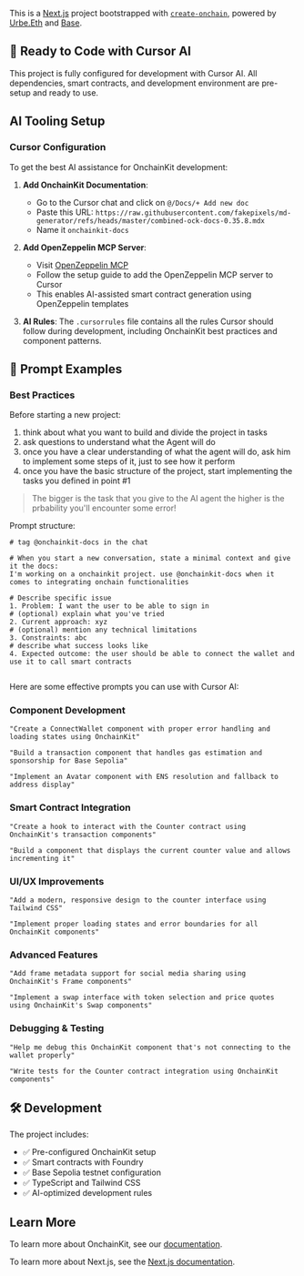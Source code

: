 This is a [Next.js](https://nextjs.org) project bootstrapped with [`create-onchain`](), powered by [Urbe.Eth](https://urbe.build) and [Base](https://docs.base.org/get-started/base).

## 🚀 Ready to Code with Cursor AI

This project is fully configured for development with Cursor AI. All dependencies, smart contracts, and development environment are pre-setup and ready to use.

## AI Tooling Setup

### Cursor Configuration
To get the best AI assistance for OnchainKit development:

1. **Add OnchainKit Documentation**: 
   - Go to the Cursor chat and click on `@/Docs/+ Add new doc`
   - Paste this URL: `https://raw.githubusercontent.com/fakepixels/md-generator/refs/heads/master/combined-ock-docs-0.35.8.mdx`
   - Name it `onchainkit-docs`

2. **Add OpenZeppelin MCP Server**:
   - Visit [OpenZeppelin MCP](https://mcp.openzeppelin.com/)
   - Follow the setup guide to add the OpenZeppelin MCP server to Cursor
   - This enables AI-assisted smart contract generation using OpenZeppelin templates

3. **AI Rules**: The `.cursorrules` file contains all the rules Cursor should follow during development, including OnchainKit best practices and component patterns.

## 🤖 Prompt Examples

### Best Practices

Before starting a new project:
1. think about what you want to build and divide the project in tasks
2. ask questions to understand what the Agent will do
3. once you have a clear understanding of what the agent will do, ask him to implement some steps of it, just to see how it perform
4. once you have the basic structure of the project, start implementing the tasks you defined in point #1

> The bigger is the task that you give to the AI agent the higher is the prbability you'll encounter some error!


Prompt structure:
```
# tag @onchainkit-docs in the chat 

# When you start a new conversation, state a minimal context and give it the docs:
I'm working on a onchainkit project. use @onchainkit-docs when it comes to integrating onchain functionalities

# Describe specific issue
1. Problem: I want the user to be able to sign in
# (optional) explain what you've tried
2. Current approach: xyz
# (optional) mention any technical limitations
3. Constraints: abc
# describe what success looks like
4. Expected outcome: the user should be able to connect the wallet and use it to call smart contracts


```

Here are some effective prompts you can use with Cursor AI:

### Component Development
```
"Create a ConnectWallet component with proper error handling and loading states using OnchainKit"
```

```
"Build a transaction component that handles gas estimation and sponsorship for Base Sepolia"
```

```
"Implement an Avatar component with ENS resolution and fallback to address display"
```

### Smart Contract Integration
```
"Create a hook to interact with the Counter contract using OnchainKit's transaction components"
```

```
"Build a component that displays the current counter value and allows incrementing it"
```

### UI/UX Improvements
```
"Add a modern, responsive design to the counter interface using Tailwind CSS"
```

```
"Implement proper loading states and error boundaries for all OnchainKit components"
```

### Advanced Features
```
"Add frame metadata support for social media sharing using OnchainKit's Frame components"
```

```
"Implement a swap interface with token selection and price quotes using OnchainKit's Swap components"
```

### Debugging & Testing
```
"Help me debug this OnchainKit component that's not connecting to the wallet properly"
```

```
"Write tests for the Counter contract integration using OnchainKit components"
```

## 🛠️ Development

The project includes:
- ✅ Pre-configured OnchainKit setup
- ✅ Smart contracts with Foundry
- ✅ Base Sepolia testnet configuration
- ✅ TypeScript and Tailwind CSS
- ✅ AI-optimized development rules

## Learn More

To learn more about OnchainKit, see our [documentation](https://onchainkit.xyz/getting-started).

To learn more about Next.js, see the [Next.js documentation](https://nextjs.org/docs).
